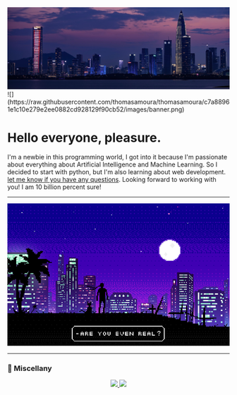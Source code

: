 <img src="./banner.png" alt="name banner" />
![](https://raw.githubusercontent.com/thomasamoura/thomasamoura/c7a88961e1c10e279e2ee0882cd928129f90cb52/images/banner.png)

<div>
  <h1>Hello everyone, pleasure.</h1>
  <p>I'm a newbie in this programming world, I got into it because I'm passionate about everything about Artificial Intelligence and Machine Learning. So I decided to start with python, but I'm also learning about web development. <a href = "mailto:businessmoura@outlook.com">let me know if you have any questions</a>. Looking forward to working with you! I am 10 billion percent sure!</p> 
</div>

<hr>

<div align="center">
  <img src="./banner.gif" alt="name banner" />
</div>

<hr>

### 💬 Miscellany

<div align="center">
  <a href="https://github.com/thomasamoura">
  <img height="180em" src="https://github-readme-stats.vercel.app/api?username=thomasamoura&show_icons=true&theme=tokyonight&include_all_commits=true&count_private=true"/>
  <img height="180em" src="https://github-readme-stats.vercel.app/api/top-langs/?username=thomasamoura&layout=compact&langs_count=7&theme=tokyonight"/>
</div>


  
<!--<div style="display: inline_block"><br>
  <img align="center" alt="thomas-Python" height="30" width="40" src="https://raw.githubusercontent.com/devicons/devicon/master/icons/python/python-original.svg">
  <img align="center" alt="thomas-Python" height="30" width="40" src="https://raw.githubusercontent.com/devicons/devicon/master/icons/tensorflow/tensorflow-original.svg">
  <img align="center" alt="thomas-Swift" height="30" width="40" src="https://raw.githubusercontent.com/devicons/devicon/master/icons/swift/swift-original.svg">
  <img align="center" alt="thomas-Js" height="30" width="40" src="https://raw.githubusercontent.com/devicons/devicon/master/icons/javascript/javascript-plain.svg">
  <img align="center" alt="thomas-HTML" height="30" width="40" src="https://raw.githubusercontent.com/devicons/devicon/master/icons/html5/html5-original.svg">
  <img align="center" alt="thomas-CSS" height="30" width="40" src="https://raw.githubusercontent.com/devicons/devicon/master/icons/css3/css3-original.svg">
 <img align="right" alt="thomas-pic" height="150" style="border-radius:50px;" src="https://avatars.githubusercontent.com/u/62751631?v=4">
</div>
  
##
  
<div>
  <!--<a href="https://www.youtube.com/" target="_blank"><img src="https://img.shields.io/badge/YouTube-FF0000?style=for-the-badge&logo=youtube&logoColor=white" target="_blank"></a>
  <a href="https://instagram.com/" target="_blank"><img src="https://img.shields.io/badge/-Instagram-%23E4405F?style=for-the-badge&logo=instagram&logoColor=white" target="_blank"></a>
 	<a href="https://www.twitter.com/" target="_blank"><img src="https://img.shields.io/badge/Twitter-1DA1F2?style=for-the-badge&logo=twitter&logoColor=white" target="_blank"></a>
  <a href="https://www.linkedin.com/in/thomasmoura/" target="_blank"><img src="https://img.shields.io/badge/-LinkedIn-%230077B5?style=for-the-badge&logo=linkedin&logoColor=white" target="_blank"></a>
  <a href = "mailto:businessmoura@outlook.com"><img src="https://img.shields.io/badge/-Email-%23333?style=for-the-badge&logo=microsoft&logoColor=white" target="_blank"></a>
  <!--<a href="thomas" target="_blank"><img src="https://img.shields.io/badge/微信-2DC100?style=for-the-badge&logo=wechat&logoColor=white" target="_blank"></a>-->
 
  <!--[Snake animation](https://github.com/thomasamoura/thomasamoura/blob/output/github-contribution-grid-snake.svg)
</div>-->
  
